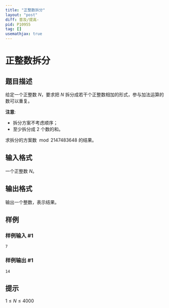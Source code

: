 ```yaml
---
title: "正整数拆分"
layout: "post"
diff: 普及/提高-
pid: P10955
tag: []
usemathjax: true
---
```


# 正整数拆分
## 题目描述

给定一个正整数 $N$，要求把 $N$ 拆分成若干个正整数相加的形式，参与加法运算的数可以重复。

**注意**:

  * 拆分方案不考虑顺序；
  * 至少拆分成 $2$ 个数的和。

求拆分的方案数 $\bmod 2147483648$ 的结果。
## 输入格式

一个正整数 $N$。
## 输出格式

输出一个整数，表示结果。
## 样例

### 样例输入 #1
```
7
```
### 样例输出 #1
```
14
```
## 提示

$1 \le N \le 4000$
